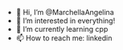 - 👋 Hi, I’m @MarchellaAngelina
- 👀 I’m interested in everything!
- 🌱 I’m currently learning cpp
- 📫 How to reach me: linkedin

<!---
MarchellaAngelina/MarchellaAngelina is a ✨ special ✨ repository because its `README.md` (this file) appears on your GitHub profile.
You can click the Preview link to take a look at your changes.
--->
